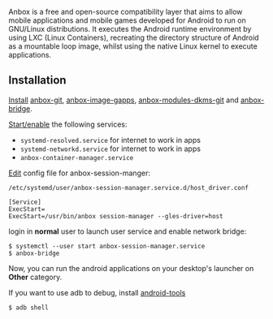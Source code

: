 Anbox is a free and open-source compatibility layer that aims to allow mobile applications and mobile games developed for Android to run on GNU/Linux distributions. It executes the Android runtime environment by using LXC (Linux Containers), recreating the directory structure of Android as a mountable loop image, whilst using the native Linux kernel to execute applications.

## Installation

[Install](/index.php/Install "Install") [anbox-git](https://aur.archlinux.org/packages/anbox-git/), [anbox-image-gapps](https://aur.archlinux.org/packages/anbox-image-gapps/), [anbox-modules-dkms-git](https://aur.archlinux.org/packages/anbox-modules-dkms-git/) and [anbox-bridge](https://aur.archlinux.org/packages/anbox-bridge/).

[Start/enable](/index.php/Start/enable "Start/enable") the following services:

*   `systemd-resolved.service` for internet to work in apps
*   `systemd-networkd.service` for internet to work in apps
*   `anbox-container-manager.service`

[Edit](/index.php/Edit "Edit") config file for anbox-session-manger:

 `/etc/systemd/user/anbox-session-manager.service.d/host_driver.conf` 
```
[Service]
ExecStart=
ExecStart=/usr/bin/anbox session-manager --gles-driver=host
```

login in **normal** user to launch user service and enable network bridge:

```
$ systemctl --user start anbox-session-manager.service
$ anbox-bridge

```

Now, you can run the android applications on your desktop's launcher on **Other** category.

If you want to use adb to debug, install [android-tools](https://www.archlinux.org/packages/?name=android-tools)

```
$ adb shell

```